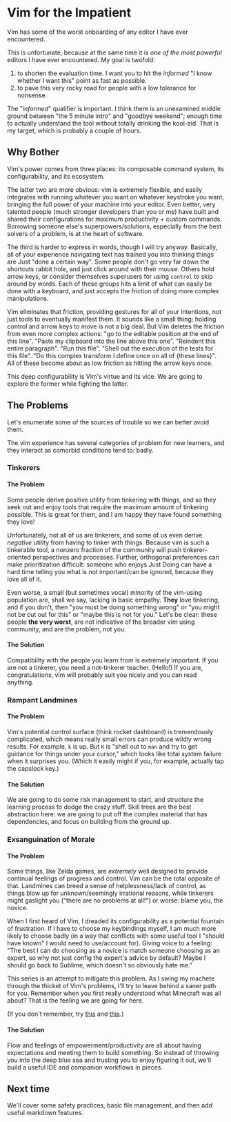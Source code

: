 # Vim for the Impatient

Vim has some of the worst onboarding of any editor I have ever encountered.

This is unfortunate, because at the same time it is _one of the most powerful_
editors I have ever encountered.  My goal is twofold:

  1. to shorten the evaluation time.  I want you to hit the *informed* "I know whether I want this" point as fast as possible.
  2. to pave this very rocky road for people with a low tolerance for nonsense.

The "*informed*" qualifier is important.  I think there is an unexamined middle ground between "the 5 minute intro" and "goodbye weekend"; enough time to actually understand the tool without totally drinking the kool-aid.  That is my target, which is probably a couple of hours.

## Why Bother

Vim's power comes from three places: its composable command system, its configurability, and its ecosystem.

The latter two are more obvious: vim is extremely flexible, and easily integrates with running whatever you want on whatever keystroke you want, bringing the full power of your machine into your editor.  Even better, very talented people (much stronger developers than you or me) have built and shared their configurations for maximum productivity + custom commands.  Borrowing someone else's superpowers/solutions, especially from the best solvers of a problem, is at the heart of software.

The third is harder to express in words, though I will try anyway.  Basically, all of your experience navigating text has trained you into thinking things are Just "done a certain way".  Some people don't go very far down the shortcuts rabbit hole, and just click around with their mouse.  Others hold arrow keys, or consider themselves superusers for using `control` to skip around by words.  Each of these groups hits a limit of what can easily be done with a keyboard, and just accepts the friction of doing more complex manipulations.

Vim eliminates that friction, providing gestures for all of your intentions, not just tools to eventually manifest them.  It sounds like a small thing; holding control and arrow keys to move is not a big deal.  But Vim deletes the friction from even more complex actions: "go to the editable position at the end of this line".  "Paste my clipboard into the line above this one".  "Reindent this entire paragraph".  "Run this file".  "Shell out the execution of the tests for this file".  "Do this complex transform I define once on all of {these lines}".  All of these become about as low friction as hitting the arrow keys once.

This deep configurability is Vim's virtue and its vice.  We are going to explore the former while fighting the latter.

## The Problems

Let's enumerate some of the sources of trouble so we can better avoid them.

The vim experience has several categories of problem for new learners, and they
interact as comorbid conditions tend to: badly.

### Tinkerers

#### The Problem

Some people derive positive utility from tinkering with things, and so they seek
out and enjoy tools that require the maximum amount of tinkering possible.  This
is great for them, and I am happy they have found something they love!

Unfortunately, not all of us are tinkerers, and some of us even derive
_negative_ utility from having to tinker with things.  Because vim is such a
tinkerable tool, a nonzero fraction of the community will push tinkerer-oriented
perspectives and processes.  Further, orthogonal preferences can make
prioritization difficult: someone who enjoys Just Doing can have a hard time
telling you what is not important/can be ignored, because they love all of it.

Even worse, a small (but sometimes vocal) minority of the vim-using population
are, shall we say, lacking in basic empathy.  **They** love tinkering, and if
you don't, then "you must be doing something wrong" or "you might not be cut out
for this" or "maybe this is not for you."  Let's be clear: these people
**the very worst**, are not indicative of the broader vim using community, and
are the problem, not you.

#### The Solution

Compatibility with the people you learn from is extremely important.  If you are
not a tinkerer, you need a not-tinkerer teacher.  (Hello!)  If you are,
congratulations, vim will probably suit you nicely and you can read anything.

### Rampant Landmines

#### The Problem

Vim's potential control surface (think rocket dashboard) is tremendously
complicated, which means really small errors can produce wildly wrong results.
For example, `k` is up.  But `K` is "shell out to `man` and try to get guidance
for things under your cursor," which looks like total system failure when it
surprises you.  (Which it easily might if you, for example, actually tap the
capslock key.)

#### The Solution

We are going to do some risk management to start, and structure the learning
process to dodge the crazy stuff.  Skill trees are the best abstraction here: we
are going to put off the complex material that has dependencies, and focus on
building from the ground up.

### Exsanguination of Morale

#### The Problem

Some things, like Zelda games, are _extremely_ well designed to provide
continual feelings of progress and control.  Vim can be the total opposite
of that.  Landmines can breed a sense of helplessness/lack of control, as things blow up for unknown/seemingly irrational reasons, while tinkerers might gaslight you ("there are no problems at all!") or worse: blame you, the novice.

When I first heard of Vim, I dreaded its configurability as a potential fountain of frustration.  If I have to choose my keybindings myself, I am much more likely to choose badly (in a way that conflicts with some useful tool I "should have known" I would need to use/account for).  Giving voice to a feeling: "The best I can do choosing as a novice is match someone choosing as an expert, so why not just config the expert's advice by default?  Maybe I should go back to Sublime, which doesn't so obviously hate me."

This series is an attempt to mitigate this problem.  As I swing my machete through the thicket of Vim's problems, I'll try to leave behind a saner path for you.  Remember when you first really understood what Minecraft was all about?  That is the feeling we are going for here.

(If you don't remember, try [this](https://www.penny-arcade.com/comic/2010/09/17/mine-all-mine-part-one) and [this](https://www.penny-arcade.com/comic/2010/09/20/mine-all-mine-part-two).)

#### The Solution

Flow and feelings of empowerment/productivity are all about having expectations
and meeting them to build something.  So instead of throwing you into the deep
blue sea and trusting you to enjoy figuring it out, we'll build a useful IDE and companion workflows in pieces.

## Next time

We'll cover some safety practices, basic file management, and then add useful markdown features.
